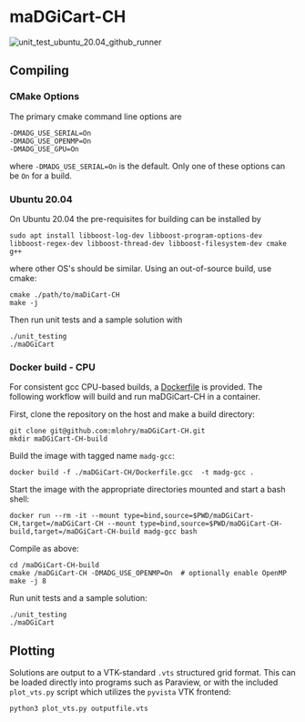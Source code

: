 # maDGiCart-CH

![unit_test_ubuntu_20.04_github_runner](https://github.com/mlohry/maDGiCart-CH/actions/workflows/unit_test_github_runner.yml/badge.svg?branch=master)

## Compiling

### CMake Options

The primary cmake command line options are

    -DMADG_USE_SERIAL=On
    -DMADG_USE_OPENMP=On
    -DMADG_USE_GPU=On

where `-DMADG_USE_SERIAL=On` is the default. Only one of these options can be `On` for a build.


### Ubuntu 20.04

On Ubuntu 20.04 the pre-requisites for building can be installed by

    sudo apt install libboost-log-dev libboost-program-options-dev libboost-regex-dev libboost-thread-dev libboost-filesystem-dev cmake g++

where other OS's should be similar. Using an out-of-source build, use cmake:

    cmake ./path/to/maDiCart-CH
    make -j

Then run unit tests and a sample solution with

    ./unit_testing
    ./maDGiCart


### Docker build - CPU

For consistent gcc CPU-based builds, a [Dockerfile](Dockerfile.gcc) is provided. The following workflow will build and run maDGiCart-CH in a container.

First, clone the repository on the host and make a build directory:

    git clone git@github.com:mlohry/maDGiCart-CH.git
    mkdir maDGiCart-CH-build

Build the image with tagged name `madg-gcc`:

    docker build -f ./maDGiCart-CH/Dockerfile.gcc  -t madg-gcc .

Start the image with the appropriate directories mounted and start a bash shell:

    docker run --rm -it --mount type=bind,source=$PWD/maDGiCart-CH,target=/maDGiCart-CH --mount type=bind,source=$PWD/maDGiCart-CH-build,target=/maDGiCart-CH-build madg-gcc bash

Compile as above:

    cd /maDGiCart-CH-build
    cmake /maDGiCart-CH -DMADG_USE_OPENMP=On  # optionally enable OpenMP
    make -j 8

Run unit tests and a sample solution:

    ./unit_testing
    ./maDGiCart


## Plotting

Solutions are output to a VTK-standard `.vts` structured grid format. This can be loaded directly into programs such as Paraview, or with the included `plot_vts.py` script which utilizes the `pyvista` VTK frontend:

    python3 plot_vts.py outputfile.vts

